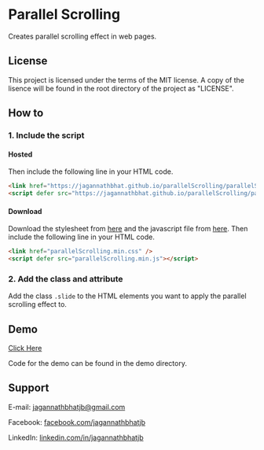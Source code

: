 # Parallel Scrolling


Creates parallel scrolling effect in web pages.


## License


This project is licensed under the terms of the MIT license. A copy of the lisence will be found in the root directory of the project as "LICENSE".


## How to


### 1. Include the script


#### Hosted


Then include the following line in your HTML code.


```HTML
<link href="https://jagannathbhat.github.io/parallelScrolling/parallelScrolling.min.css" />
<script defer src="https://jagannathbhat.github.io/parallelScrolling/parallelScrolling.min.js"></script>
````


#### Download


Download the stylesheet from [here](https://jagannathbhat.github.io/parallelScrolling/parallelScrolling.min.css) and the javascript file from [here](https://jagannathbhat.github.io/parallelScrolling/parallelScrolling.min.js). Then include the following line in your HTML code.


```HTML
<link href="parallelScrolling.min.css" />
<script defer src="parallelScrolling.min.js"></script>
````


### 2. Add the class and attribute


Add the class `.slide` to the HTML elements you want to apply the parallel scrolling effect to.


## Demo


[Click Here](https://jagannathbhat.github.io/parallelScrolling/demo/index.html)

Code for the demo can be found in the demo directory.


## Support

E-mail: [jagannathbhatjb@gmail.com](mailto:jagannathbhatjb@gmail.com)

Facebook: [facebook.com/jagannathbhatjb](https://facebook.com/jagannathbhatjb)

LinkedIn: [linkedin.com/in/jagannathbhatjb](https://linkedin.com/in/jagannathbhatjb)